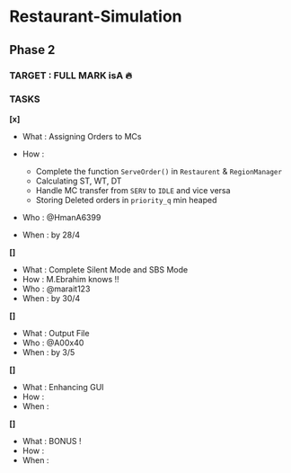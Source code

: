 # Restaurant-Simulation

## Phase 2

### TARGET : FULL MARK isA :fire:

### TASKS

**[x]**

* What : Assigning Orders to MCs
* How  :
  
    * Complete the function `ServeOrder()` in `Restaurent` & `RegionManager`
    * Calculating ST, WT, DT
    * Handle MC transfer from `SERV` to `IDLE` and vice versa
    * Storing Deleted orders in `priority_q` min heaped
* Who  : @HmanA6399
* When : by 28/4

**[]** 

* What : Complete Silent Mode and SBS Mode
* How  : M.Ebrahim knows !!
* Who  : @marait123
* When : by 30/4
	
**[]**

* What : Output File
* Who  : @A00x40
* When : by 3/5
	
**[]**

* What : Enhancing GUI
* How  : 
* When :

**[]**

* What : BONUS !
* How  :
* When :